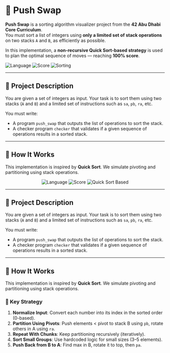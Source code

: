 # 🔀 Push Swap

**Push Swap** is a sorting algorithm visualizer project from the **42 Abu Dhabi Core Curriculum**.  
You must sort a list of integers using **only a limited set of stack operations** on two stacks `A` and `B`, as efficiently as possible.

In this implementation, a **non-recursive Quick Sort-based strategy** is used to plan the optimal sequence of moves — reaching **100% score**.

![Language](https://img.shields.io/badge/C-100%25-blue)
![Score](https://img.shields.io/badge/Score-100%25-brightgreen)
![Sorting](https://img.shields.io/badge/Algorithm-QuickSort-informational)

---

## 🧠 Project Description

You are given a set of integers as input. Your task is to sort them using two stacks (`A` and `B`) and a limited set of instructions such as `sa`, `pb`, `ra`, etc.

You must write:
- A program `push_swap` that outputs the list of operations to sort the stack.
- A checker program `checker` that validates if a given sequence of operations results in a sorted stack.

---

## 🚀 How It Works

This implementation is inspired by **Quick Sort**. We simulate pivoting and partitioning using stack operations.

<div align="center">
  <img src="https://img.shields.io/badge/Language-C-blue" alt="Language">
  <img src="https://img.shields.io/badge/Score-100%25-success" alt="Score">
  <img src="https://img.shields.io/badge/Sorting-Algorithm-Quick_Sort_Based-orange" alt="Quick Sort Based">
</div>

---

## 🧠 Project Description

You are given a set of integers as input. Your task is to sort them using two stacks (`A` and `B`) and a limited set of instructions such as `sa`, `pb`, `ra`, etc.

You must write:
- A program `push_swap` that outputs the list of operations to sort the stack.
- A checker program `checker` that validates if a given sequence of operations results in a sorted stack.

---

## 🚀 How It Works

This implementation is inspired by **Quick Sort**. We simulate pivoting and partitioning using stack operations.

### 🔁 Key Strategy

1. **Normalize Input**: Convert each number into its index in the sorted order (0-based).
2. **Partition Using Pivots**: Push elements < pivot to stack B using `pb`, rotate others in A using `ra`.
3. **Repeat With Chunks**: Keep partitioning recursively (iteratively).
4. **Sort Small Groups**: Use hardcoded logic for small sizes (3–5 elements).
5. **Push Back from B to A**: Find max in B, rotate it to top, then `pa`.

